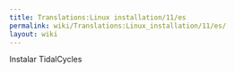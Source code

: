 ```yaml
---
title: Translations:Linux installation/11/es
permalink: wiki/Translations:Linux_installation/11/es/
layout: wiki
---
```


Instalar TidalCycles
